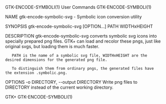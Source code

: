GTK-ENCODE-SYMBOLI(1)                                                                           User Commands                                                                           GTK-ENCODE-SYMBOLI(1)



NAME
       gtk-encode-symbolic-svg - Symbolic icon conversion utility

SYNOPSIS
       gtk-encode-symbolic-svg [OPTION...] PATH WIDTHxHEIGHT

DESCRIPTION
       gtk-encode-symbolic-svg converts symbolic svg icons into specially prepared png files. GTK+ can load and recolor these pngs, just like original svgs, but loading them is much faster.

       PATH is the name of a symbolic svg file, WIDTHxHEIGHT are the desired dimensions for the generated png file.

       To distinguish them from ordinary pngs, the generated files have the extension .symbolic.png.

OPTIONS
       -o DIRECTORY, --output DIRECTORY
           Write png files to DIRECTORY instead of the current working directory.



GTK+                                                                                                                                                                                    GTK-ENCODE-SYMBOLI(1)
